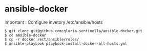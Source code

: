 # ansible-docker

Important : Configure invetory /etc/ansible/hosts

```{r, engine='bash', count_lines}
$ git clone git@github.com:gloria-sentinella/ansible-docker.git 
$ cd ansible-docker
$ cp -r docker /ect/ansible/roles/
$ ansible-playbook playbook-install-docker-all-hosts.yml
```
